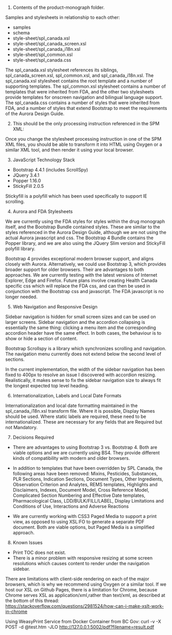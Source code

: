 1. Contents of the product-monograph folder.

Samples and stylesheets in relationship to each other:
 - samples
 - schema
 - style-sheet/spl_canada.xsl
 - style-sheet/spl_canada_screen.xsl
 - style-sheet/spl_canada_i18n.xsl
 - style-sheet/spl_common.xsl
 - style-sheet/spl_canada.css
 
The spl_canada.xsl stylesheet references its siblings, spl_canada_screen.xsl, spl_common.xsl, 
and spl_canada_i18n.xsl. The spl_canada.xsl stylesheet contains the root template and a number of 
supporting templates. The spl_common.xsl stylesheet contains a number of templates that were inherited 
from FDA, and the other two stylesheets provide templates for onscreen navigation and bilingual language 
support. The spl_canada.css contains a number of styles that were inherited from FDA, and a number of
styles that extend Bootstrap to meet the requirements of the Aurora Design Guide.

2. This should be the only processing instruction referenced in the SPM XML:

<?xml-stylesheet type="text/xsl" href="http://cease353.github.io/xtest/current/spl_canada.xsl"?>

Once you change the stylesheet processing instruction in one of the SPM XML files, 
you should be able to transform it into HTML using Oxygen or a similar XML tool, and then render it 
using your local browser.

3. JavaScript Technology Stack

 - Bootstrap 4.4.1 (includes ScrollSpy)
 - JQuery 3.4.1
 - Popper 1.16.0
 - StickyFill 2.0.5

Stickyfill is a polyfill which has been used specifically to support IE scrolling.

4. Aurora and FDA Stylesheets

We are currently using the FDA styles for styles within the drug monograph itself, and the Bootstrap
Bundle contained styles. These are similar to the styles referenced in the Aurora Design Guide, although
we are not using the actual Aurora javascript and css. The Bootstrap 4 Bundle contains the Popper library,
and we are also using the JQuery Slim version and StickyFill polyfill library.

Bootstrap 4 provides exceptional modern browser support, and aligns closely with Aurora. Alternatively,
we could use Bootstrap 3, which provides broader support for older browsers. Their are advantages to
both approaches. We are currently testing with the latest versions of Internet Explorer, Edge and Firefox.
Future plans involve creating Health Canada specific css which will replace the FDA css, and can then
be used in conjunction with the Bootstrap css and javascript. The FDA javascript is no longer needed.

5. Web Navigation and Responsive Design

Sidebar navigation is hidden for small screen sizes and can be used on larger screens. Sidebar
navigation and the accordion collapsing is essentially the same thing: clicking a menu item and
the corresponding accordion header have the same effect. In both cases, the behaviour is to show
or hide a section of content.

Bootstrap Scrollspy is a library which synchronizes scrolling and navigation. The navigation menu 
currently does not extend below the second level of sections.

In the current implementation, the width of the sidebar navigation has been fixed to 400px to
resolve an issue I discovered with accordion resizing. Realistically, it makes sense to fix the
sidebar navigation size to always fit the longest expected top level heading.

6. Internationalization, Labels and Local Date Formats

Internationalization and local date formatting maintained in the spl_canada_i18n.xsl transform file.
Where it is possible, Display Names should be used. Where static labels are required, these need to
be internationalized. These are necessary for any fields that are Required but not Mandatory.

7. Decisions Required

 - There are advantages to using Bootstrap 3 vs. Bootstrap 4. Both are viable options and we are 
   currently using BS4. They provide different kinds of compatibility with modern and older browsers.
   
 - In addition to templates that have been overridden by SPL Canada, the following areas have been removed:
   Mixins, Pesticides, Substances, PLR Sections, Indication Sections, Document Types, Other Ingredients,
   Observation Criterion and Analytes, REMS templates, Highlights and Disclaimers, Indexes, Document Model, 
   Cross Reference Model, Complicated Section Numbering and Effective Date templates, Pharmacological Class,
   LDD/BULK/FILL/LABEL, Display Limitations and Conditions of Use, Interactions and Adverse Reactions
       
 - We are currently working with CSS3 Paged Media to support a print view, as opposed to using XSL:FO
   to generate a separate PDF document. Both are viable options, but Paged Media is a simplified approach.

8. Known Issues

 - Print TOC does not exist.
 - There is a minor problem with responsive resizing at some screen resolutions which causes content to render under the navigation sidebar.
 
 There are limitations with client-side rendering on each of the major browsers, which is why we recommend 
 using Oxygen or a similar tool. If we host our XSL on Github Pages, there is a limitation for Chrome, 
 because Chrome serves XSL as application/xml,rather than text/xml, as described at the bottom of this thread:
 https://stackoverflow.com/questions/2981524/how-can-i-make-xslt-work-in-chrome
 
 Using WeasyPrint Service from Docker Container from BC Gov:
 curl -v -X POST -d @test.htm -JLO http://127.0.0.1:5002/pdf?filename=result.pdf
 